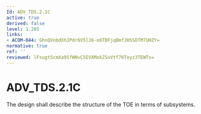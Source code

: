 ```yaml
---
Id: ADV_TDS.2.1C
active: true
derived: false
level: 1.285
links:
- ACOM-044: GhnQVnbdXhJPdr6V5lJ6-o6TBFjqBmfJHSSDTM7UHZY=
normative: true
ref: ''
reviewed: lFsugt5cmXa9SfWNvC5EVXMokZSvVtf76Toyz3TEWTs=
---
```


# ADV_TDS.2.1C

The design shall describe the structure of the TOE in terms of subsystems.